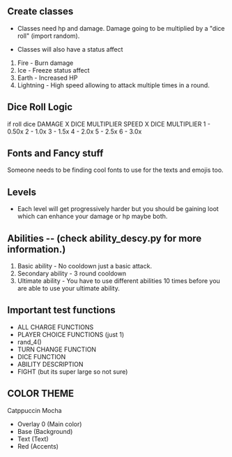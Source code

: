 ## Create classes 
 - Classes need hp and damage. Damage going to be multiplied by a "dice roll" (import random).
 
 - Classes will also have a status affect
  1. Fire - Burn damage
  2. Ice - Freeze status affect
  3. Earth - Increased HP
  4. Lightning - High speed allowing to attack multiple times in a round.



## Dice Roll Logic
if roll dice
DAMAGE X DICE MULTIPLIER
SPEED X DICE MULTIPLIER
1 - 0.50x
2 - 1.0x
3 - 1.5x
4 - 2.0x
5 - 2.5x
6 - 3.0x

## Fonts and Fancy stuff
Someone needs to be finding cool fonts to use for the texts and emojis too.

## Levels
- Each level will get progressively harder but you should be gaining loot which can enhance your damage or hp maybe both.


## Abilities -- (check ability_descy.py for more information.)
1. Basic ability - No cooldown just a basic attack.
2. Secondary ability - 3 round cooldown 
3. Ultimate ability - You have to use different abilities 10 times before you are able to use your ultimate ability.

## Important test functions
- ALL CHARGE FUNCTIONS
- PLAYER CHOICE FUNCTIONS (just 1)
-  rand_4()
- TURN CHANGE FUNCTION
- DICE FUNCTION
- ABILITY DESCRIPTION
- FIGHT (but its super large so not sure)


## COLOR THEME
Catppuccin Mocha
- Overlay 0 (Main color)
- Base (Background)
- Text (Text)
- Red (Accents)

